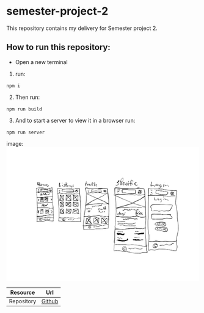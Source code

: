 # semester-project-2
This repository contains my delivery for Semester project 2.

## How to run this repository:

- Open a new terminal
1. run: 
```
npm i
```
2. Then run:
```
npm run build
```
3. And to start a server to view it in a browser run:
```
npm run server
```


image: 
![A picture of the wireframes for the project](media/SP2_wireframes.JPG)


| Resource | Url |
|----------|-----|
| Repository | [Github](https://github.com/Zycrix/semester-project-2) |
